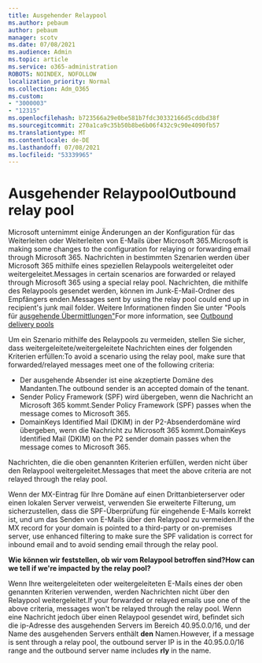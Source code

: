 ```yaml
---
title: Ausgehender Relaypool
ms.author: pebaum
author: pebaum
manager: scotv
ms.date: 07/08/2021
ms.audience: Admin
ms.topic: article
ms.service: o365-administration
ROBOTS: NOINDEX, NOFOLLOW
localization_priority: Normal
ms.collection: Adm_O365
ms.custom:
- "3000003"
- "12315"
ms.openlocfilehash: b723566a29e0be581b7fdc30332166d5cddbd38f
ms.sourcegitcommit: 270a1ca9c35b50b8be6b06f432c9c90e4090fb57
ms.translationtype: MT
ms.contentlocale: de-DE
ms.lasthandoff: 07/08/2021
ms.locfileid: "53339965"
---
```

# <a name="outbound-relay-pool"></a><span data-ttu-id="efe3d-102">Ausgehender Relaypool</span><span class="sxs-lookup"><span data-stu-id="efe3d-102">Outbound relay pool</span></span>

<span data-ttu-id="efe3d-103">Microsoft unternimmt einige Änderungen an der Konfiguration für das Weiterleiten oder Weiterleiten von E-Mails über Microsoft 365.</span><span class="sxs-lookup"><span data-stu-id="efe3d-103">Microsoft is making some changes to the configuration for relaying or forwarding email through Microsoft 365.</span></span> <span data-ttu-id="efe3d-104">Nachrichten in bestimmten Szenarien werden über Microsoft 365 mithilfe eines speziellen Relaypools weitergeleitet oder weitergeleitet.</span><span class="sxs-lookup"><span data-stu-id="efe3d-104">Messages in certain scenarios are forwarded or relayed through Microsoft 365 using a special relay pool.</span></span> <span data-ttu-id="efe3d-105">Nachrichten, die mithilfe des Relaypools gesendet werden, können im Junk-E-Mail-Ordner des Empfängers enden.</span><span class="sxs-lookup"><span data-stu-id="efe3d-105">Messages sent by using the relay pool could end up in recipient's junk mail folder.</span></span> <span data-ttu-id="efe3d-106">Weitere Informationen finden Sie unter "Pools für [ausgehende Übermittlungen"](/microsoft-365/security/office-365-security/high-risk-delivery-pool-for-outbound-messages#relay-pool)</span><span class="sxs-lookup"><span data-stu-id="efe3d-106">For more information, see [Outbound delivery pools](/microsoft-365/security/office-365-security/high-risk-delivery-pool-for-outbound-messages#relay-pool)</span></span>

<span data-ttu-id="efe3d-107">Um ein Szenario mithilfe des Relaypools zu vermeiden, stellen Sie sicher, dass weitergeleitete/weitergeleitete Nachrichten eines der folgenden Kriterien erfüllen:</span><span class="sxs-lookup"><span data-stu-id="efe3d-107">To avoid a scenario using the relay pool, make sure that forwarded/relayed messages meet one of the following criteria:</span></span>

- <span data-ttu-id="efe3d-108">Der ausgehende Absender ist eine akzeptierte Domäne des Mandanten.</span><span class="sxs-lookup"><span data-stu-id="efe3d-108">The outbound sender is an accepted domain of the tenant.</span></span>
- <span data-ttu-id="efe3d-109">Sender Policy Framework (SPF) wird übergeben, wenn die Nachricht an Microsoft 365 kommt.</span><span class="sxs-lookup"><span data-stu-id="efe3d-109">Sender Policy Framework (SPF) passes when the message comes to Microsoft 365.</span></span>
- <span data-ttu-id="efe3d-110">DomainKeys Identified Mail (DKIM) in der P2-Absenderdomäne wird übergeben, wenn die Nachricht zu Microsoft 365 kommt.</span><span class="sxs-lookup"><span data-stu-id="efe3d-110">DomainKeys Identified Mail (DKIM) on the P2 sender domain passes when the message comes to Microsoft 365.</span></span>
 
<span data-ttu-id="efe3d-111">Nachrichten, die die oben genannten Kriterien erfüllen, werden nicht über den Relaypool weitergeleitet.</span><span class="sxs-lookup"><span data-stu-id="efe3d-111">Messages that meet the above criteria are not relayed through the relay pool.</span></span>

<span data-ttu-id="efe3d-112">Wenn der MX-Eintrag für Ihre Domäne auf einen Drittanbieterserver oder einen lokalen Server verweist, verwenden Sie erweiterte Filterung, um sicherzustellen, dass die SPF-Überprüfung für eingehende E-Mails korrekt ist, und um das Senden von E-Mails über den Relaypool zu vermeiden.</span><span class="sxs-lookup"><span data-stu-id="efe3d-112">If the MX record for your domain is pointed to a third-party or on-premises server, use enhanced filtering to make sure the SPF validation is correct for inbound email and to avoid sending email through the relay pool.</span></span>

<span data-ttu-id="efe3d-113">**Wie können wir feststellen, ob wir vom Relaypool betroffen sind?**</span><span class="sxs-lookup"><span data-stu-id="efe3d-113">**How can we tell if we're impacted by the relay pool?**</span></span>

<span data-ttu-id="efe3d-114">Wenn Ihre weitergeleiteten oder weitergeleiteten E-Mails eines der oben genannten Kriterien verwenden, werden Nachrichten nicht über den Relaypool weitergeleitet.</span><span class="sxs-lookup"><span data-stu-id="efe3d-114">If your forwarded or relayed emails use one of the above criteria, messages won't be relayed through the relay pool.</span></span> <span data-ttu-id="efe3d-115">Wenn eine Nachricht jedoch über einen Relaypool gesendet wird, befindet sich die ip-Adresse des ausgehenden Servers im Bereich 40.95.0.0/16, und der Name des ausgehenden Servers enthält **den** Namen.</span><span class="sxs-lookup"><span data-stu-id="efe3d-115">However, if a message is sent through a relay pool, the outbound server IP is in the 40.95.0.0/16 range and the outbound server name includes **rly** in the name.</span></span>

